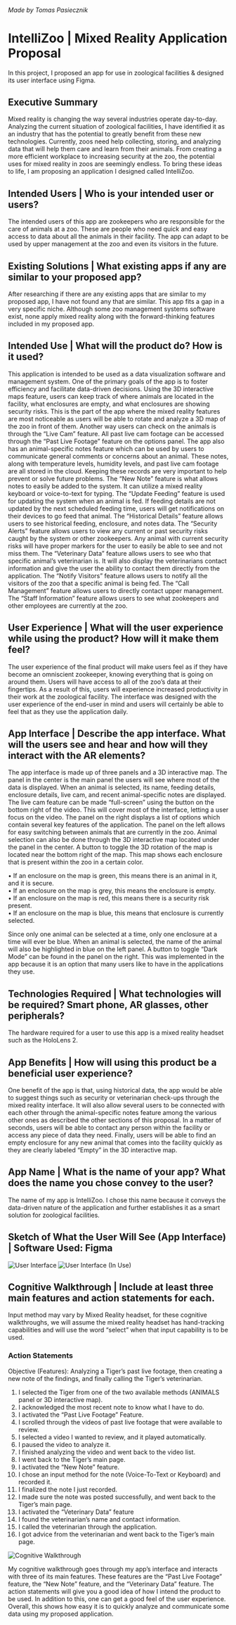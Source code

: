 ###### Made by Tomas Pasiecznik

# IntelliZoo | Mixed Reality Application Proposal
In this project, I proposed an app for use in zoological facilities & designed its user interface using Figma.

## Executive Summary
Mixed reality is changing the way several industries operate day-to-day. Analyzing the current situation of zoological facilities, I have identified it as an industry that has the potential to greatly benefit from these new technologies. Currently, zoos need help collecting, storing, and analyzing data that will help them care and learn from their animals. From creating a more efficient workplace to increasing security at the zoo, the potential uses for mixed reality in zoos are seemingly endless. To bring these ideas to life, I am proposing an application I designed called IntelliZoo.

## Intended Users | Who is your intended user or users?
The intended users of this app are zookeepers who are responsible for the care of animals at a zoo. These are people who need quick and easy access to data about all the animals in their facility. The app can adapt to be used by upper management at the zoo and even its visitors in the future.

## Existing Solutions | What existing apps if any are similar to your proposed app?
After researching if there are any existing apps that are similar to my proposed app, I have not found any that are similar. This app fits a gap in a very specific niche. Although some zoo management systems software exist, none apply mixed reality along with the forward-thinking features included in my proposed app.

## Intended Use | What will the product do? How is it used?
This application is intended to be used as a data visualization software and management system. One of the primary goals of the app is to foster efficiency and facilitate data-driven decisions. Using the 3D interactive maps feature, users can keep track of where animals are located in the facility, what enclosures are empty, and what enclosures are showing security risks. This is the part of the app where the mixed reality features are most noticeable as users will be able to rotate and analyze a 3D map of the zoo in front of them. Another way users can check on the animals is through the “Live Cam” feature. All past live cam footage can be accessed through the “Past Live Footage” feature on the options panel. The app also has an animal-specific notes feature which can be used by users to communicate general comments or concerns about an animal. These notes, along with temperature levels, humidity levels, and past live cam footage are all stored in the cloud. Keeping these records are very important to help prevent or solve future problems.
The “New Note” feature is what allows notes to easily be added to the system. It can utilize a mixed reality keyboard or voice-to-text for typing. The “Update Feeding” feature is used for updating the system when an animal is fed. If feeding details are not updated by the next scheduled feeding time, users will get notifications on their devices to go feed that animal. The “Historical Details” feature allows users to see historical feeding, enclosure, and notes data. The “Security Alerts” feature allows users to view any current or past security risks caught by the system or other zookeepers. Any animal with current security risks will have proper markers for the user to easily be able to see and not miss them. The “Veterinary Data” feature allows users to see who that specific animal’s veterinarian is. It will also display the veterinarians contact information and give the user the ability to contact them directly from the application. The “Notify Visitors” feature allows users to notify all the visitors of the zoo that a specific animal is being fed. The “Call Management” feature allows users to directly contact upper management. The “Staff Information” feature allows users to see what zookeepers and other employees are currently at the zoo.

## User Experience | What will the user experience while using the product? How will it make them feel?
The user experience of the final product will make users feel as if they have become an omniscient zookeeper, knowing everything that is going on around them. Users will have access to all of the zoo’s data at their fingertips. As a result of this, users will experience increased productivity in their work at the zoological facility. The interface was designed with the user experience of the end-user in mind and users will certainly be able to feel that as they use the application daily.

## App Interface | Describe the app interface. What will the users see and hear and how will they interact with the AR elements?
The app interface is made up of three panels and a 3D interactive map. The panel in the center is the main panel the users will see where most of the data is displayed. When an animal is selected, its name, feeding details, enclosure details, live cam, and recent animal-specific notes are displayed. The live cam feature can be made “full-screen” using the button on the bottom right of the video. This will cover most of the interface, letting a user focus on the video. The panel on the right displays a list of options which contain several key features of the application. The panel on the left allows for easy switching between animals that are currently in the zoo. Animal selection can also be done through the 3D interactive map located under the panel in the center. A button to toggle the 3D rotation of the map is located near the bottom right of the map. This map shows each enclosure that is present within the zoo in a certain color.  
  
•	If an enclosure on the map is green, this means there is an animal in it, and it is secure.  
•	If an enclosure on the map is grey, this means the enclosure is empty.  
•	If an enclosure on the map is red, this means there is a security risk present.  
•	If an enclosure on the map is blue, this means that enclosure is currently selected.  
  
Since only one animal can be selected at a time, only one enclosure at a time will ever be blue. When an animal is selected, the name of the animal will also be highlighted in blue on the left panel. A button to toggle “Dark Mode” can be found in the panel on the right. This was implemented in the app because it is an option that many users like to have in the applications they use.

## Technologies Required | What technologies will be required? Smart phone, AR glasses, other peripherals?
The hardware required for a user to use this app is a mixed reality headset such as the HoloLens 2.

## App Benefits | How will using this product be a beneficial user experience?
One benefit of the app is that, using historical data, the app would be able to suggest things such as security or veterinarian check-ups through the mixed reality interface. It will also allow several users to be connected with each other through the animal-specific notes feature among the various other ones as described the other sections of this proposal. In a matter of seconds, users will be able to contact any person within the facility or access any piece of data they need. Finally, users will be able to find an empty enclosure for any new animal that comes into the facility quickly as they are clearly labeled “Empty” in the 3D interactive map.

## App Name | What is the name of your app? What does the name you chose convey to the user?
The name of my app is IntelliZoo. I chose this name because it conveys the data-driven nature of the application and further establishes it as a smart solution for zoological facilities.

## Sketch of What the User Will See (App Interface) | Software Used: Figma
 
![User Interface](/IntelliZoo-User-Interface.png "Screenshot of user interface.")
![User Interface (In Use)](/IntelliZoo-User-Interface-In-Use.png "Application being used at a zoo.")

## Cognitive Walkthrough | Include at least three main features and action statements for each.
Input method may vary by Mixed Reality headset, for these cognitive walkthroughs, we will assume the mixed reality headset has hand-tracking capabilities and will use the word “select” when that input capability is to be used. 
### Action Statements
Objective (Features): Analyzing a Tiger’s past live footage, then creating a new note of the findings, and finally calling the Tiger’s veterinarian.
1.	I selected the Tiger from one of the two available methods (ANIMALS panel or 3D interactive map).
2.	I acknowledged the most recent note to know what I have to do.
3.	I activated the “Past Live Footage” Feature.
4.	I scrolled through the videos of past live footage that were available to review.
5.	I selected a video I wanted to review, and it played automatically. 
6.	I paused the video to analyze it.
7.	I finished analyzing the video and went back to the video list.
8.	I went back to the Tiger’s main page.
9.	I activated the “New Note” feature.
10.	I chose an input method for the note (Voice-To-Text or Keyboard) and recorded it.
11.	I finalized the note I just recorded.
12.	I made sure the note was posted successfully, and went back to the Tiger’s main page.
13.	I activated the “Veterinary Data” feature 
14.	I found the veterinarian’s name and contact information.
15.	I called the veterinarian through the application.
16.	I got advice from the veterinarian and went back to the Tiger’s main page.
 
![Cognitive Walkthrough](/IntelliZoo-Cognitive-Walkthrough.png "Cognitive Walkthrough")

My cognitive walkthrough goes through my app’s interface and interacts with three of its main features. These features are the “Past Live Footage” feature, the “New Note” feature, and the “Veterinary Data” feature. The action statements will give you a good idea of how I intend the product to be used. In addition to this, one can get a good feel of the user experience. Overall, this shows how easy it is to quickly analyze and communicate some data using my proposed application.
